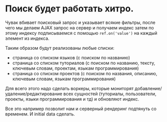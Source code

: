 
# Поиск будет работать хитро. 

Чувак вбивает поисковый запрос и указывает всякие фильтры, 
после чего мы делаем AJAX запрос на сервер и получаем индекс
затем по этому индексу подписываемся с помощью `ref.on('value')` 
на каждый элемент из индекса.

Таким образом будут реализованы любые списки:
- страница со списком языков (с поиском по названию)
- страница со списком туториалов (с поиском по названию, тексту, ключевым словам, проектам, языкам программирования)
- страница со списком проектов (с поиском по названия, описанию, ключевым словам, языкам программирования)
 
 Для всего этого надо сделать воркеры, которые мониторят 
 добавление/удаление/редактирование всех сущностей (туториалы, пользователи, проекты, языки программирования и тд)
 и обновляют индекс. 

 Все это например позволит нам и серверный рендеринг подтянуть со временем. И initial data сделать. 

 